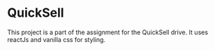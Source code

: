 # QuickSell
This project is a part of the assignment for the QuickSell drive. 
It uses reactJs and vanilla css for styling.



